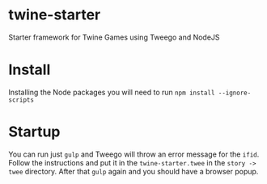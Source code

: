 # twine-starter
Starter framework for Twine Games using Tweego and NodeJS

# Install
Installing the Node packages you will need to run `npm install --ignore-scripts`

# Startup
You can run just `gulp` and Tweego will throw an error message for the `ifid`. Follow the instructions and put it in the `twine-starter.twee` in the `story -> twee` directory. After that `gulp` again and you should have a browser popup.
